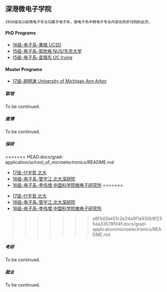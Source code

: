 ## 深港微电子学院

`2016级及以前微电子专业归属于电子系，故电子系中微电子专业内容也同步归档到此页。`

#### PhD Programs

- [16级-电子系-黄皓 UCSD](grad-application/electronic-and-electrical-engineering/microelectronic-engineering/[US]-16-huanghao.md)
- [15级-电子系-郭欣格 NUS/东京大学](grad-application/electronic-and-electrical-engineering/microelectronic-engineering/[SG_JP]-15-guoxinge.md)
- [15级-电子系-袁锦东 UC Irvine](grad-application/electronic-and-electrical-engineering/microelectronic-engineering/[US]-15-yuanjindong.md)

#### Master Programs

- [17级-胡明涛 University of Michigan Ann Arbor](grad-application/microelectronics/[US]-17-humingtao.md)

##### 联培

To be continued.

##### 直博

To be continued.

##### 保研

<<<<<<< HEAD:docs/grad-application/school_of_microelectronics/README.md
- [17级-付宇哲 北大](grad-application/school_of_microelectronics/[CN]-17-fuyuzhe.md)
- [16级-电子系-管宇江 北大深研院](grad-application/electronic-and-electrical-engineering/microelectronic-engineering/[CN]-16-guanyujiang.md)
- [16级-电子系-李伟增 中国科学院微电子研究所](grad-application/electronic-and-electrical-engineering/microelectronic-engineering/[CN]-16-liweizeng.md)
=======
* [17级-付宇哲 北大](grad-application/microelectronics/[CN]-17-fuyuzhe.md)
* [16级-电子系-管宇江 北大深研院](grad-application/electronic-and-electrical-engineering/microelectronic-engineering/[CN]-16-guanyujiang.md)
* [16级-电子系-李伟增 中国科学院微电子研究所](grad-application/electronic-and-electrical-engineering/microelectronic-engineering/[CN]-16-liweizeng.md)
>>>>>>> a6f3d2be51c2e24a9f1a930b9f235ea33578f04f:docs/grad-application/microelectronics/README.md

##### 考研

To be continued.

##### 就业

To be continued.
